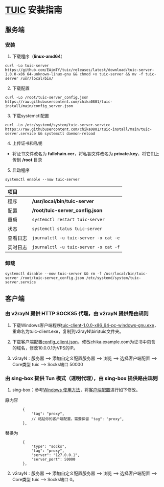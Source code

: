 # [TUIC](https://github.com/EAimTY/tuic) 安装指南

## 服务端

### 安装

1. 下载程序（**linux-amd64**）

```
curl -Lo tuic-server https://github.com/EAimTY/tuic/releases/latest/download/tuic-server-1.0.0-x86_64-unknown-linux-gnu && chmod +x tuic-server && mv -f tuic-server /usr/local/bin/
```

2. 下载配置

```
curl -Lo /root/tuic-server_config.json https://raw.githubusercontent.com/chika0801/tuic-install/main/config_server.json
```

3. 下载systemctl配置

```
curl -Lo /etc/systemd/system/tuic-server.service https://raw.githubusercontent.com/chika0801/tuic-install/main/tuic-server.service && systemctl daemon-reload
```

4. 上传证书和私钥

- 将证书文件改名为 **fullchain.cer**，将私钥文件改名为 **private.key**，将它们上传到 **/root** 目录

5. 启动程序

```
systemctl enable --now tuic-server
```

| 项目 | |
| :--- | :--- |
| 程序 | **/usr/local/bin/tuic-server** |
| 配置 | **/root/tuic-server_config.json** |
| 重启 | `systemctl restart tuic-server` |
| 状态 | `systemctl status tuic-server` |
| 查看日志 | `journalctl -u tuic-server -o cat -e` |
| 实时日志 | `journalctl -u tuic-server -o cat -f` |

### 卸载

```
systemctl disable --now tuic-server && rm -f /usr/local/bin/tuic-server /root/tuic-server_config.json /etc/systemd/system/tuic-server.service
```

## 客户端

### 由 v2rayN 提供 HTTP SOCKS5 代理，由 v2rayN 提供路由规则

1. 下载Windows客户端程序[tuic-client-1.0.0-x86_64-pc-windows-gnu.exe](https://github.com/EAimTY/tuic/releases/download/tuic-client-1.0.0/tuic-client-1.0.0-x86_64-pc-windows-gnu.exe)，重命名为tuic-client.exe，复制到v2rayN\bin\tuic文件夹。

2. 下载客户端配置[config_client.json](config_client.json)，修改chika.example.com为证书中包含的域名，修改10.0.0.1为VPS的IP。

3. v2rayN：服务器 ——> 添加自定义配置服务器 ——> 浏览 ——> 选择客户端配置 ——> Core类型 tuic ——> Socks端口 50000

### 由 sing-box 提供 Tun 模式（透明代理），由 sing-box 提供路由规则

1. sing-box：参考[Windows 使用方法](https://github.com/chika0801/sing-box-examples/blob/main/README.md)，将[客户端配置](https://github.com/chika0801/sing-box-examples/blob/main/Tun/config_client_windows.json)进行如下修改。

原内容

```jsonc
        {
            "tag": "proxy",
            // 粘贴你的客户端配置，需要保留 "tag": "proxy",
        },
```

替换为

```jsonc
        {
            "type": "socks",
            "tag": "proxy",
            "server": "127.0.0.1",
            "server_port": 50000
        },
```

2. v2rayN：服务器 ——> 添加自定义配置服务器 ——> 浏览 ——> 选择客户端配置 ——> Core类型 tuic ——> Socks端口 0。
